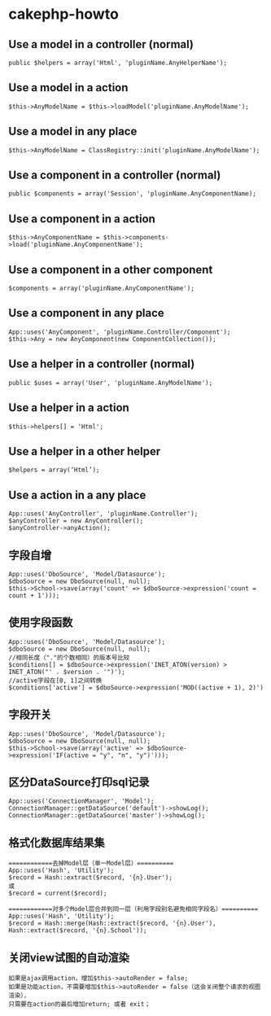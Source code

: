 cakephp-howto
=============

Use a model in a controller (normal)
------
	public $helpers = array('Html', 'pluginName.AnyHelperName');

Use a model in a action
------
	$this->AnyModelName = $this->loadModel('pluginName.AnyModelName');

Use a model in any place
------
	$this->AnyModelName = ClassRegistry::init('pluginName.AnyModelName');

Use a component in a controller (normal)
------
	public $components = array('Session', 'pluginName.AnyComponentName);

Use a component in a action
------
	$this->AnyComponentName = $this->components->load('pluginName.AnyComponentName');

Use a component in a other component
------
	$components = array('pluginName.AnyComponentName');

Use a component in any place
------
	App::uses('AnyComponent', 'pluginName.Controller/Component');
	$this->Any = new AnyComponent(new ComponentCollection());

Use a helper in a controller (normal)
------
	public $uses = array('User', 'pluginName.AnyModelName');

Use a helper in a action
------
	$this->helpers[] = 'Html';

Use a helper in a other helper
------
	$helpers = array(‘Html’);

Use a action in a any place
------
	App::uses('AnyController', 'pluginName.Controller');
	$anyController = new AnyController();
	$anyController->anyAction();


字段自增
------
	App::uses('DboSource', 'Model/Datasource');
	$dboSource = new DboSource(null, null);
	$this->School->save(array('count' => $dboSource->expression('count = count + 1')));

使用字段函数
------
	App::uses('DboSource', 'Model/Datasource');
	$dboSource = new DboSource(null, null);
	//相同长度（"."的个数相同）的版本号比较
	$conditions[] = $dboSource->expression('INET_ATON(version) > INET_ATON("' . $version . '")');
	//active字段在[0, 1]之间转换
	$conditions['active'] = $dboSource->expression('MOD((active + 1), 2)')

字段开关
------
	App::uses('DboSource', 'Model/Datasource');
	$dboSource = new DboSource(null, null);
	$this->School->save(array('active' => $dboSource->expression('IF(active = "y", "n", "y")')));

区分DataSource打印sql记录
------
	App::uses('ConnectionManager', 'Model');
	ConnectionManager::getDataSource('default')->showLog();
	ConnectionManager::getDataSource('master')->showLog();

	
格式化数据库结果集
------
	============去掉Model层（单一Model层）==========
	App::uses('Hash', 'Utility');
 	$record = Hash::extract($record, '{n}.User');
	或
	$record = current($record);

	============对多个Model层合并到同一层（利用字段别名避免相同字段名）==========
	App::uses('Hash', 'Utility');
	$record = Hash::merge(Hash::extract($record, '{n}.User'), Hash::extract($record, '{n}.School'));

	
关闭view试图的自动渲染
------
	如果是ajax调用action，增加$this->autoRender = false;
	如果是功能action，不需要增加$this->autoRender = false（这会关闭整个请求的视图渲染），
	只需要在action的最后增加return; 或者 exit；



